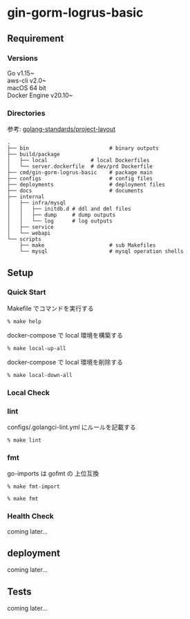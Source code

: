 # gin-gorm-logrus-basic

## Requirement

### Versions

Go v1.15~  
aws-cli v2.0~  
macOS 64 bit  
Docker Engine v20.10~

### Directories

参考: [golang-standards/project-layout](https://github.com/golang-standards/project-layout)

```gin-gorm-logrus-basic
.
├── bin                          # binary outputs
├── build/package
│   ├── local              # local Dockerfiles
│   └── server.dockerfile  # dev/prd Dockerfile
├── cmd/gin-gorm-logrus-basic    # package main
├── configs                      # config files
├── deployments                  # deployment files
├── docs                         # documents
├── internal                    
│   ├── infra/mysql
│   │   ├── initdb.d # ddl and dml files 
│   │   ├── dump     # dump outputs
│   │   └── log      # log outputs
│   ├── service
│   └── webapi
└── scripts
    ├── make                     # sub Makefiles
    └── mysql                    # mysql operation shells
```

## Setup

### Quick Start

Makefile でコマンドを実行する

`% make help`

docker-compose で local 環境を構築する

`% make local-up-all`

docker-compose で local 環境を削除する

`% make local-down-all`

### Local Check

### lint

configs/.golangci-lint.yml にルールを記載する

`% make lint`

### fmt

go-imports は gofmt の 上位互換

`% make fmt-import`

`% make fmt`

### Health Check

coming later...

## deployment

coming later...

## Tests

coming later...
